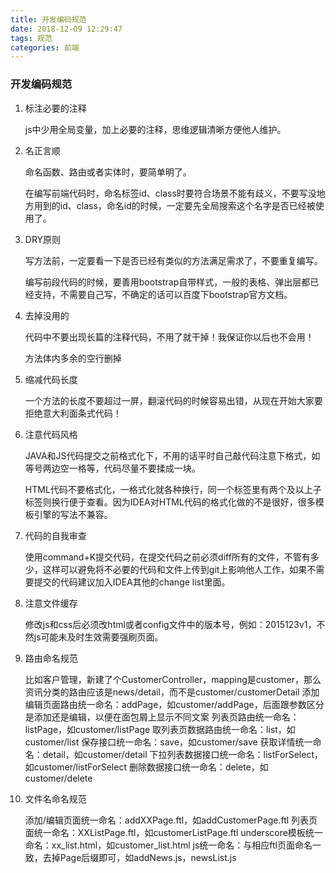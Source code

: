```yaml
---
title: 开发编码规范
date: 2018-12-09 12:29:47
tags: 规范
categories: 前端
---
```


### 开发编码规范

1. 标注必要的注释

   js中少用全局变量，加上必要的注释，思维逻辑清晰方便他人维护。

2. 名正言顺

   命名函数、路由或者实体时，要简单明了。

   在编写前端代码时，命名标签id、class时要符合场景不能有歧义，不要写没地方用到的id、class，命名id的时候，一定要先全局搜索这个名字是否已经被使用了。

3. DRY原则

   写方法前，一定要看一下是否已经有类似的方法满足需求了，不要重复编写。

   编写前段代码的时候，要善用bootstrap自带样式，一般的表格、弹出层都已经支持，不需要自己写，不确定的话可以百度下bootstrap官方文档。

4. 去掉没用的

   代码中不要出现长篇的注释代码，不用了就干掉！我保证你以后也不会用！

   方法体内多余的空行删掉

5. 缩减代码长度

   一个方法的长度不要超过一屏，翻滚代码的时候容易出错，从现在开始大家要拒绝意大利面条式代码！

6. 注意代码风格

   JAVA和JS代码提交之前格式化下，不用的话平时自己敲代码注意下格式，如等号两边空一格等，代码尽量不要揉成一块。

   HTML代码不要格式化，一格式化就各种换行，同一个标签里有两个及以上子标签则换行便于查看。因为IDEA对HTML代码的格式化做的不是很好，很多模板引擎的写法不兼容。

7. 代码的自我审查

   使用command+K提交代码，在提交代码之前必须diff所有的文件，不管有多少，这样可以避免将不必要的代码和文件上传到git上影响他人工作，如果不需要提交的代码建议加入IDEA其他的change list里面。

8. 注意文件缓存

   修改js和css后必须改html或者config文件中的版本号，例如：2015123v1，不然js可能未及时生效需要强刷页面。

9. 路由命名规范

   比如客户管理，新建了个CustomerController，mapping是customer，那么资讯分类的路由应该是news/detail，而不是customer/customerDetail 添加编辑页面路由统一命名：addPage，如customer/addPage，后面跟参数区分是添加还是编辑，以便在面包屑上显示不同文案 列表页路由统一命名：listPage，如customer/listPage 取列表页数据路由统一命名：list，如customer/list 保存接口统一命名：save，如customer/save 获取详情统一命名：detail，如customer/detail 下拉列表数据接口统一命名：listForSelect，如customer/listForSelect 删除数据接口统一命名：delete，如customer/delete

10. 文件名命名规范

    添加/编辑页面统一命名：addXXPage.ftl，如addCustomerPage.ftl 列表页面统一命名：XXListPage.ftl，如customerListPage.ftl underscore模板统一命名：xx_list.html，如customer_list.html js统一命名：与相应ftl页面命名一致，去掉Page后缀即可，如addNews.js，newsList.js